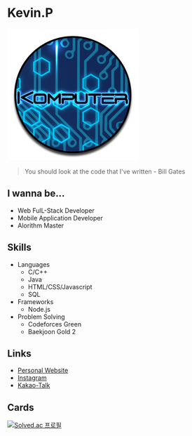 # Kevin.P
![My Logo](/Komputer.png)

> You should look at the code that I've written - Bill Gates

## I wanna be...
* Web FulL-Stack Developer
* Mobile Application Developer
* Alorithm Master

## Skills
* Languages
  * C/C++
  * Java
  * HTML/CSS/Javascript
  * SQL
* Frameworks
  * Node.js
* Problem Solving
  * Codeforces Green
  * Baekjoon Gold 2

## Links
* [Personal Website](https://komputer-p.github.io/Portfolio)
* [Instagram](https://www.instagram.com/kevin.p.0314/)
* [Kakao-Talk](https://open.kakao.com/o/sMEYa8S)

## Cards
[![Solved.ac 프로필](http://mazassumnida.wtf/api/v2/generate_badge?boj=komputer)](https://solved.ac/komputer)
<!--
**Komputer-P/Komputer-P** is a ✨ _special_ ✨ repository because its `README.md` (this file) appears on your GitHub profile.

Here are some ideas to get you started:

- 🔭 I’m currently working on ...
- 🌱 I’m currently learning ...
- 👯 I’m looking to collaborate on ...
- 🤔 I’m looking for help with ...
- 💬 Ask me about ...
- 📫 How to reach me: ...
- 😄 Pronouns: ...
- ⚡ Fun fact: ...
-->
